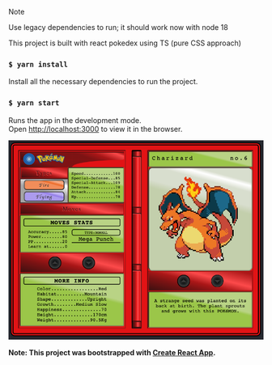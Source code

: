 > [!NOTE]  
> Use legacy dependencies to run; it should work now with node 18

This project is built with react pokedex using TS (pure CSS approach)
### `$ yarn install`
Install all the necessary dependencies to run the project.

### `$ yarn start`

Runs the app in the development mode.<br />
Open [http://localhost:3000](http://localhost:3000) to view it in the browser.


![Screenshot](screenshot.png)

**Note: This project was bootstrapped with [Create React App](https://github.com/facebook/create-react-app).**
